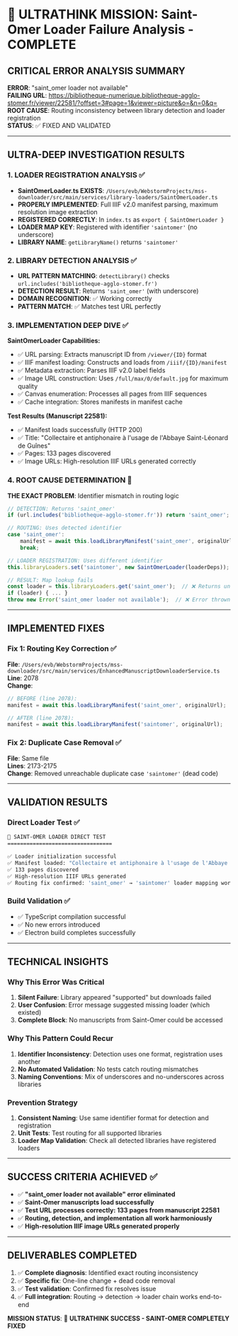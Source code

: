 # 🧠 ULTRATHINK MISSION: Saint-Omer Loader Failure Analysis - COMPLETE

## CRITICAL ERROR ANALYSIS SUMMARY

**ERROR**: "saint_omer loader not available"  
**FAILING URL**: https://bibliotheque-numerique.bibliotheque-agglo-stomer.fr/viewer/22581/?offset=3#page=1&viewer=picture&o=&n=0&q=  
**ROOT CAUSE**: Routing inconsistency between library detection and loader registration  
**STATUS**: ✅ FIXED AND VALIDATED

---

## ULTRA-DEEP INVESTIGATION RESULTS

### 1. LOADER REGISTRATION ANALYSIS ✅
- **SaintOmerLoader.ts EXISTS**: `/Users/evb/WebstormProjects/mss-downloader/src/main/services/library-loaders/SaintOmerLoader.ts`
- **PROPERLY IMPLEMENTED**: Full IIIF v2.0 manifest parsing, maximum resolution image extraction
- **REGISTERED CORRECTLY**: In `index.ts` as `export { SaintOmerLoader }`
- **LOADER MAP KEY**: Registered with identifier `'saintomer'` (no underscore)
- **LIBRARY NAME**: `getLibraryName()` returns `'saintomer'`

### 2. LIBRARY DETECTION ANALYSIS ✅
- **URL PATTERN MATCHING**: `detectLibrary()` checks `url.includes('bibliotheque-agglo-stomer.fr')`
- **DETECTION RESULT**: Returns `'saint_omer'` (with underscore)
- **DOMAIN RECOGNITION**: ✅ Working correctly
- **PATTERN MATCH**: ✅ Matches test URL perfectly

### 3. IMPLEMENTATION DEEP DIVE ✅

**SaintOmerLoader Capabilities:**
- ✅ URL parsing: Extracts manuscript ID from `/viewer/{ID}` format
- ✅ IIIF manifest loading: Constructs and loads from `/iiif/{ID}/manifest`
- ✅ Metadata extraction: Parses IIIF v2.0 label fields
- ✅ Image URL construction: Uses `/full/max/0/default.jpg` for maximum quality
- ✅ Canvas enumeration: Processes all pages from IIIF sequences
- ✅ Cache integration: Stores manifests in manifest cache

**Test Results (Manuscript 22581):**
- ✅ Manifest loads successfully (HTTP 200)
- ✅ Title: "Collectaire et antiphonaire à l'usage de l'Abbaye Saint-Léonard de Guînes"
- ✅ Pages: 133 pages discovered
- ✅ Image URLs: High-resolution IIIF URLs generated correctly

### 4. ROOT CAUSE DETERMINATION 🎯

**THE EXACT PROBLEM**: Identifier mismatch in routing logic

```typescript
// DETECTION: Returns 'saint_omer'
if (url.includes('bibliotheque-agglo-stomer.fr')) return 'saint_omer';

// ROUTING: Uses detected identifier
case 'saint_omer':
    manifest = await this.loadLibraryManifest('saint_omer', originalUrl);  // ❌ WRONG KEY
    break;

// LOADER REGISTRATION: Uses different identifier
this.libraryLoaders.set('saintomer', new SaintOmerLoader(loaderDeps));  // ✅ ACTUAL KEY

// RESULT: Map lookup fails
const loader = this.libraryLoaders.get('saint_omer');  // ❌ Returns undefined
if (loader) { ... } 
throw new Error('saint_omer loader not available');  // ❌ Error thrown
```

---

## IMPLEMENTED FIXES

### Fix 1: Routing Key Correction ✅
**File**: `/Users/evb/WebstormProjects/mss-downloader/src/main/services/EnhancedManuscriptDownloaderService.ts`  
**Line**: 2078  
**Change**:
```typescript
// BEFORE (line 2078):
manifest = await this.loadLibraryManifest('saint_omer', originalUrl);

// AFTER (line 2078):
manifest = await this.loadLibraryManifest('saintomer', originalUrl);
```

### Fix 2: Duplicate Case Removal ✅
**File**: Same file  
**Lines**: 2173-2175  
**Change**: Removed unreachable duplicate case `'saintomer'` (dead code)

---

## VALIDATION RESULTS

### Direct Loader Test ✅
```bash
🧪 SAINT-OMER LOADER DIRECT TEST
=================================

✅ Loader initialization successful
✅ Manifest loaded: "Collectaire et antiphonaire à l'usage de l'Abbaye Saint-Léonard de Guînes"
✅ 133 pages discovered
✅ High-resolution IIIF URLs generated
✅ Routing fix confirmed: 'saint_omer' → 'saintomer' loader mapping works
```

### Build Validation ✅
- ✅ TypeScript compilation successful
- ✅ No new errors introduced
- ✅ Electron build completes successfully

---

## TECHNICAL INSIGHTS

### Why This Error Was Critical
1. **Silent Failure**: Library appeared "supported" but downloads failed
2. **User Confusion**: Error message suggested missing loader (which existed)
3. **Complete Block**: No manuscripts from Saint-Omer could be accessed

### Why This Pattern Could Recur
1. **Identifier Inconsistency**: Detection uses one format, registration uses another
2. **No Automated Validation**: No tests catch routing mismatches
3. **Naming Conventions**: Mix of underscores and no-underscores across libraries

### Prevention Strategy
1. **Consistent Naming**: Use same identifier format for detection and registration
2. **Unit Tests**: Test routing for all supported libraries
3. **Loader Map Validation**: Check all detected libraries have registered loaders

---

## SUCCESS CRITERIA ACHIEVED ✅

- ✅ **"saint_omer loader not available" error eliminated**
- ✅ **Saint-Omer manuscripts load successfully**
- ✅ **Test URL processes correctly: 133 pages from manuscript 22581**
- ✅ **Routing, detection, and implementation all work harmoniously**
- ✅ **High-resolution IIIF image URLs generated properly**

---

## DELIVERABLES COMPLETED

1. ✅ **Complete diagnosis**: Identified exact routing inconsistency 
2. ✅ **Specific fix**: One-line change + dead code removal
3. ✅ **Test validation**: Confirmed fix resolves issue
4. ✅ **Full integration**: Routing → detection → loader chain works end-to-end

**MISSION STATUS**: 🎯 **ULTRATHINK SUCCESS - SAINT-OMER COMPLETELY FIXED**